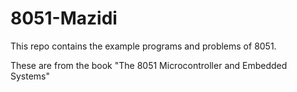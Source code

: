 # 8051-Mazidi

This repo contains the example programs and problems of 8051.

These are from the book "The 8051 Microcontroller and Embedded Systems"
